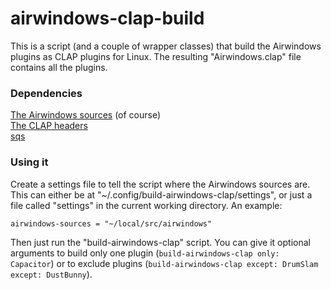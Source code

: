 airwindows-clap-build
===

This is a script (and a couple of wrapper classes) that build the Airwindows
plugins as CLAP plugins for Linux.  The resulting "Airwindows.clap" file
contains all the plugins.


### Dependencies

[The Airwindows sources](https://github.com/airwindows/airwindows) (of course)  
[The CLAP headers](https://github.com/free-audio/clap)  
[sqs](https://github.com/stevefolta/sqs)


### Using it

Create a settings file to tell the script where the Airwindows sources are.
This can either be at
"~/.config/build-airwindows-clap/settings", or just a file called "settings"
in the current working directory.  An example:

```
airwindows-sources = "~/local/src/airwindows"
```

Then just run the "build-airwindows-clap" script.  You can give it optional
arguments to build only one plugin (`build-airwindows-clap only: Capacitor`) or
to exclude plugins (`build-airwindows-clap except: DrumSlam except: DustBunny`).


